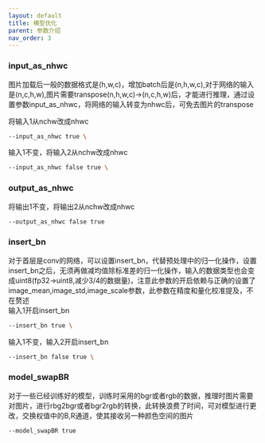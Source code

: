 ```yaml
---
layout: default
title: 模型优化
parent: 参数介绍
nav_order: 3
---
```



### input_as_nhwc
图片加载后一般的数据格式是(h,w,c)，增加batch后是(n,h,w,c),对于网络的输入是(n,c,h,w),图片需要transpose(n,h,w,c)->(n,c,h,w)后，才能进行推理，通过设置参数input_as_nhwc，将网络的输入转变为nhwc后，可免去图片的transpose      

将输入1从nchw改成nhwc
```bash
--input_as_nhwc true \
```

输入1不变，将输入2从nchw改成nhwc
```bash
--input_as_nhwc false true \
```

### output_as_nhwc
将输出1不变，将输出2从nchw改成nhwc
```bash
--output_as_nhwc false true
```
### insert_bn
对于首层是conv的网络，可以设置insert_bn，代替预处理中的归一化操作，设置insert_bn之后，无须再做减均值除标准差的归一化操作，输入的数据类型也会变成uint8(fp32->uint8,减少3/4的数据量)，注意此参数的开启依赖与正确的设置了 image_mean,image_std,image_scale参数，此参数在精度和量化校准提及，不在赘述    
输入1开启insert_bn
```bash
--insert_bn true \
```

输入1不变，输入2开启insert_bn
```bash
--insert_bn false true \
```

### model_swapBR
对于一些已经训练好的模型，训练时采用的bgr或者rgb的数据，推理时图片需要对图片，进行rbg2bgr或者bgr2rgb的转换，此转换浪费了时间，可对模型进行更改，交换权值中的B,R通道，使其接收另一种颜色空间的图片
```bash
--model_swapBR true
```
